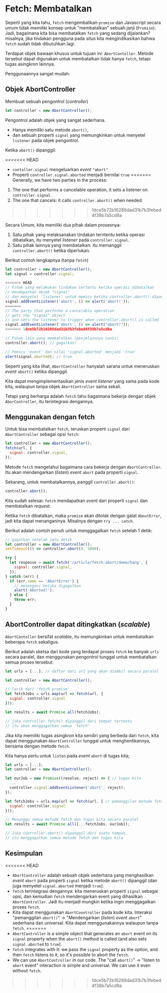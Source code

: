 # Fetch: Membatalkan

Seperti yang kita tahu, `fetch` mengembalikan `promise` dan Javascript secara umum tidak memiliki konsep untuk "membatalkan" sebuah janji (`Promise`). Jadi, bagaimana kita bisa membatalkan `fetch` yang sedang dijalankan? misalnya, jika tindakan pengguna pada situs kita mengindikasikan bahwa `fetch` sudah tidak dibutuhkan lagi.

Terdapat objek bawaan khusus untuk tujuan ini: `AbortContoller`. Metode tersebut dapat digunakan untuk membatalkan tidak hanya `fetch`, tetapi tugas asingkron lainnya.

Penggunaannya sangat mudah:

## Objek AbortController

Membuat sebuah pengontrol (_controller_)

```js
let controller = new AbortController();
```

Pengontrol adalah objek yang sangat sederhana.

- Hanya memiliki satu metode `abort()`,
- dan sebuah properti `signal` yang memungkinkan untuk menyetel `listener` pada objek pengontrol.

Ketika `abort()` dipanggil:

<<<<<<< HEAD
- `contoller.signal` mengeluarkan _event_ `"abort"`
- Properti `controller.signal.aborted` menjadi bernilai `true`
=======
Generally, we have two parties in the process:
1. The one that performs a cancelable operation, it sets a listener on `controller.signal`.
2. The one that cancels: it calls `controller.abort()` when needed.
>>>>>>> 1dce5b72b16288dad31b7b3febed4f38b7a5cd8a

Secara Umum, kita memiliki dua pihak dalam prosesnya:

1. Satu pihak yang melaksanakan tindakan terntentu ketika operasi dibatalkan, itu menyetel _listener_ pada `controller.signal`.
2. Satu pihak lainnya yang membatalkan: itu memanggil `controller.abort()` ketika diperlukan.

Berikut contoh lengkapnya (tanpa `fetch`)

```js run
let controller = new AbortController();
let signal = controller.signal;

<<<<<<< HEAD
// Pihak yang melakukan tindakan tertentu ketika operasi dibatalkan
// mendapatkan objek "signal"
// dan menyetel 'listener' untuk memicu ketika controller.abort() dipanggil
signal.addEventListener('abort', () => alert('abort!'));
=======
// The party that performs a cancelable operation
// gets the "signal" object
// and sets the listener to trigger when controller.abort() is called
signal.addEventListener('abort', () => alert("abort!"));
>>>>>>> 1dce5b72b16288dad31b7b3febed4f38b7a5cd8a

// Pihak lain yang membatalkan (penjelasnnya nanti)
controller.abort(); // gagalkan!

// Pemicu 'event' dan nilai 'signal.aborted' menjadi 'true'
alert(signal.aborted); // true
```

Seperti yang kita lihat, `AbortController` hanyalah sarana untuk meneruskan _event_ `abort()` ketika dipanggil.

Kita dapat mengimplementasikan jenis _event listener_ yang sama pada kode kita, walaupun tanpa objek `AbortController` sama sekali.

Tetapi yang berharga adalah `fetch` tahu bagaimana bekerja dengan objek `AborController`, itu terintegrasi dengannya.

## Menggunakan dengan fetch

Untuk bisa membatalkan `fetch`, teruskan properti `signal` dari `AbortController` sebagai opsi `fetch`:

```js
let controller = new AbortController();
fetch(url, {
  signal: controller.signal,
});
```

Metode `fetch` mengetahui bagaimana cara bekerja dengan `AbortController`. Itu akan mendengarkan (_listen_) _event_ `abort` pada properti `signal`.

Sekarang, untuk membatalkannya, panggil `controller.abort()`:

```js
controller.abort();
```

Kita sudah selesai: `fetch` mendapatkan _event_ dari properti `signal` dan membatalkan _request_.

Ketika `fetch` dibatalkan, maka `promise` akan ditolak dengan galat `AboutError`, jadi kita dapat menanganinya. Misalnya dengan `try ... catch`.

Berikut adalah contoh penuh untuk menggagalkan `fetch` setelah 1 detik:

```js run async
// gagalkan setelah satu detik
let controller = new AbortController();
setTimeout(() => controller.abort(), 1000);

try {
  let response = await fetch('/article/fetch-abort/demo/hang', {
    signal: controller.signal,
  });
} catch (err) {
  if (err.name == 'AbortError') {
    // menangani ketika digagalkan
    alert('Aborted!');
  } else {
    throw err;
  }
}
```

## AbortController dapat ditingkatkan (_scalable_)

`AbortContoller` bersifat _scalable_, itu memungkinkan untuk membatalkan beberapa `fetch` sekaligus.

Berikut adalah sketsa dari kode yang terdapat proses `fetch` ke banyak `urls` secara paralel, dan menggunakan pengontrol tunggal untuk membatalkan semua proses tersebut:

```js
let urls = [...]; // daftar dari url yang akan diambil secara paralel

let controller = new AbortController();

// larik dari 'fetch promise'
let fetchJobs = urls.map(url => fetch(url, {
  signal: controller.signal
}));

let results = await Promise.all(fetchJobs);

// jika controller.fetch() dipanggil dari tempat tertentu
// itu akan menggagalkan semua 'fetch'
```

Jika kita memiliki tugas asingkron kita sendiri yang berbeda dari `fetch`, kita dapat menggunakan `AbortController` tunggal untuk menghentikannya, bersama dengan metode `fetch`.

Kita hanya perlu untuk `listen` pada _event_ `abort` di tugas kita;

```js
let urls = [...];
let controller = new AbortController();

let ourJob = new Promise((resolve, reject) => { // tugas kita
  ...
  controller.signal.addEventListener('abort', reject);
});

let fetchJobs = urls.map(url => fetch(url, { // pemanggilan metode fetch
  signal: controller.signal
}));

// Menunggu semua metode fetch dan tugas kita secara paralel
let results = await Promise.all([...fetchJobs, ourJob]);

// Jika controller.abort() dipanggil dari suatu tempat,
// itu menggagalkan semua metode fetch dan tugas kita
```

## Kesimpulan

<<<<<<< HEAD
- `AbortController` adalah sebuah objek sederhana yang menghasilkan _event_ `abort` pada properti `signal` ketika metode `abort()` dipanggil (dan juga menyetel `signal.aborted` menjadi `true`).
- `fetch` terintegrasi dengannya: kita meneruskan properti `signal` sebagai opsi, dan kemudian `fetch` mendengarkan event yang dihasilkan `AbortController`. Jadi itu menjadi mungkin ketika ingin menggagalkan proses `fetch`.
- Kita dapat menggunakan `AbortConntroller` pada kode kita. Interaksi "pemanggilan `abort()`" -> "Mendengarkan (_listen_) _event_ `abort`" sederhana dan universal. Kita dapat menggunakannya walaupun tanpa `fetch`.
=======
- `AbortController` is a simple object that generates an `abort` event on its `signal` property when the `abort()` method is called (and also sets `signal.aborted` to `true`).
- `fetch` integrates with it: we pass the `signal` property as the option, and then `fetch` listens to it, so it's possible to abort the `fetch`.
- We can use `AbortController` in our code. The "call `abort()`" -> "listen to `abort` event" interaction is simple and universal. We can use it even without `fetch`.
>>>>>>> 1dce5b72b16288dad31b7b3febed4f38b7a5cd8a
